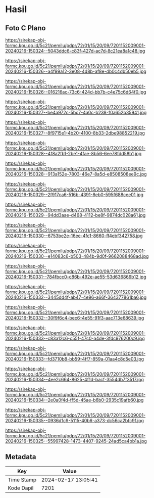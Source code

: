 # Hasil

## Foto C Plano

https://sirekap-obj-formc.kpu.go.id/5c21/pemilu/pdpr/72/01/15/20/09/7201152009001-20240216-150324--5043ddc6-c83f-427d-ac7d-8c21ea8a1c48.jpg

https://sirekap-obj-formc.kpu.go.id/5c21/pemilu/pdpr/72/01/15/20/09/7201152009001-20240216-150326--a4f99a12-3e08-4d8b-af8e-db0c4db50eb5.jpg

https://sirekap-obj-formc.kpu.go.id/5c21/pemilu/pdpr/72/01/15/20/09/7201152009001-20240216-150326--016216ac-73c6-424d-bb7b-c4e75c6d64f0.jpg

https://sirekap-obj-formc.kpu.go.id/5c21/pemilu/pdpr/72/01/15/20/09/7201152009001-20240216-150327--be4a972c-5bc7-4a0c-b238-f0a652b35941.jpg

https://sirekap-obj-formc.kpu.go.id/5c21/pemilu/pdpr/72/01/15/20/09/7201152009001-20240216-150327--8f9715e1-4b20-4100-8b33-2dbe98852219.jpg

https://sirekap-obj-formc.kpu.go.id/5c21/pemilu/pdpr/72/01/15/20/09/7201152009001-20240216-150328--4f8a2fb1-2be1-4fae-8b56-6ee78fdd58b1.jpg

https://sirekap-obj-formc.kpu.go.id/5c21/pemilu/pdpr/72/01/15/20/09/7201152009001-20240216-150328--913a152e-7803-46e7-8a5d-e8508508ee9c.jpg

https://sirekap-obj-formc.kpu.go.id/5c21/pemilu/pdpr/72/01/15/20/09/7201152009001-20240216-150329--2f917ca6-516b-4391-8eb0-595f688cee01.jpg

https://sirekap-obj-formc.kpu.go.id/5c21/pemilu/pdpr/72/01/15/20/09/7201152009001-20240216-150329--94dd3aae-d468-4112-be8f-9874dc028a61.jpg

https://sirekap-obj-formc.kpu.go.id/5c21/pemilu/pdpr/72/01/15/20/09/7201152009001-20240216-150330--6753be2e-16ee-4fc1-8660-ff4ebf342758.jpg

https://sirekap-obj-formc.kpu.go.id/5c21/pemilu/pdpr/72/01/15/20/09/7201152009001-20240216-150330--e14083c6-b503-484b-9d0f-9662088468ad.jpg

https://sirekap-obj-formc.kpu.go.id/5c21/pemilu/pdpr/72/01/15/20/09/7201152009001-20240216-150331--784fbcc0-c86b-492e-ae55-53d636869b12.jpg

https://sirekap-obj-formc.kpu.go.id/5c21/pemilu/pdpr/72/01/15/20/09/7201152009001-20240216-150332--3445dd4f-ab47-4e96-a66f-364377861ba6.jpg

https://sirekap-obj-formc.kpu.go.id/5c21/pemilu/pdpr/72/01/15/20/09/7201152009001-20240216-150332--30f9f6c4-bec6-4e55-91f3-aac713e68639.jpg

https://sirekap-obj-formc.kpu.go.id/5c21/pemilu/pdpr/72/01/15/20/09/7201152009001-20240216-150333--c83a12c6-c55f-47c0-a4de-3fdc976200c9.jpg

https://sirekap-obj-formc.kpu.go.id/5c21/pemilu/pdpr/72/01/15/20/09/7201152009001-20240216-150333--fd3710b8-bb59-4ff7-859a-01aa4c8d5e03.jpg

https://sirekap-obj-formc.kpu.go.id/5c21/pemilu/pdpr/72/01/15/20/09/7201152009001-20240216-150334--4ee2c664-8625-4f1d-bacf-3554db7f3517.jpg

https://sirekap-obj-formc.kpu.go.id/5c21/pemilu/pdpr/72/01/15/20/09/7201152009001-20240216-150334--2e0a0f4d-ff5d-45ae-b6b0-2935c19afb60.jpg

https://sirekap-obj-formc.kpu.go.id/5c21/pemilu/pdpr/72/01/15/20/09/7201152009001-20240216-150335--0936d1c9-5115-40b6-a373-dc56ca2bfc9f.jpg

https://sirekap-obj-formc.kpu.go.id/5c21/pemilu/pdpr/72/01/15/20/09/7201152009001-20240216-150325--55997428-1473-4407-9245-24ad5ca4bb1a.jpg


## Metadata

| Key        | Value               |
| ---------- | ------------------- |
| Time Stamp | 2024-02-17 13:05:41 |
| Kode Dapil | 7201                |



